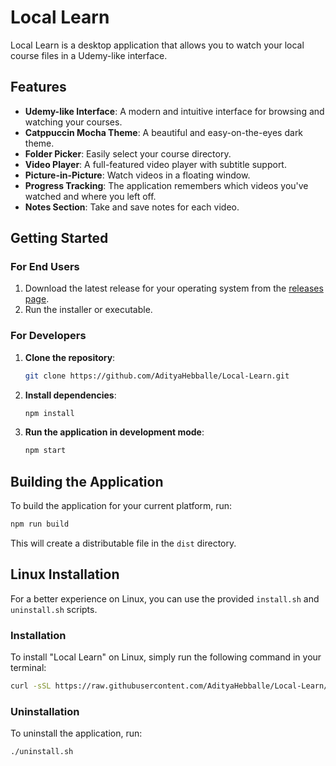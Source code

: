 # Local Learn

Local Learn is a desktop application that allows you to watch your local course files in a Udemy-like interface.

## Features

*   **Udemy-like Interface**: A modern and intuitive interface for browsing and watching your courses.
*   **Catppuccin Mocha Theme**: A beautiful and easy-on-the-eyes dark theme.
*   **Folder Picker**: Easily select your course directory.
*   **Video Player**: A full-featured video player with subtitle support.
*   **Picture-in-Picture**: Watch videos in a floating window.
*   **Progress Tracking**: The application remembers which videos you've watched and where you left off.
*   **Notes Section**: Take and save notes for each video.

## Getting Started

### For End Users

1.  Download the latest release for your operating system from the [releases page](https://github.com/AdityaHebballe/Local-Learn/releases).
2.  Run the installer or executable.

### For Developers

1.  **Clone the repository**:
    ```bash
    git clone https://github.com/AdityaHebballe/Local-Learn.git
    ```
2.  **Install dependencies**:
    ```bash
    npm install
    ```
3.  **Run the application in development mode**:
    ```bash
    npm start
    ```

## Building the Application

To build the application for your current platform, run:

```bash
npm run build
```

This will create a distributable file in the `dist` directory.

## Linux Installation

For a better experience on Linux, you can use the provided `install.sh` and `uninstall.sh` scripts.

### Installation

To install "Local Learn" on Linux, simply run the following command in your terminal:

```bash
curl -sSL https://raw.githubusercontent.com/AdityaHebballe/Local-Learn/main/install.sh | bash
```

### Uninstallation

To uninstall the application, run:

```bash
./uninstall.sh
```
